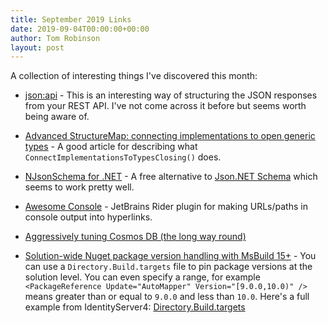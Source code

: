 ```yaml
---
title: September 2019 Links
date: 2019-09-04T00:00:00+00:00
author: Tom Robinson
layout: post
---
```


A collection of interesting things I've discovered this month:

* [json:api](https://jsonapi.org/format/) - This is an interesting way of structuring the JSON responses from your REST API. I've not come across it before but seems worth being aware of.

* [Advanced StructureMap: connecting implementations to open generic types](https://lostechies.com/jimmybogard/2009/12/18/advanced-structuremap-connecting-implementations-to-open-generic-types/) - A good article for describing what `ConnectImplementationsToTypesClosing()` does.

* [NJsonSchema for .NET](https://github.com/RicoSuter/NJsonSchema) - A free alternative to [Json.NET Schema](https://www.newtonsoft.com/jsonschema) which seems to work pretty well.

* [Awesome Console](https://plugins.jetbrains.com/plugin/7677-awesome-console) - JetBrains Rider plugin for making URLs/paths in console output into hyperlinks.

* [Aggressively tuning Cosmos DB (the long way round)](http://blog.tdwright.co.uk/2019/06/29/aggressively-tuning-cosmos-db-the-long-way-round/)

* [Solution-wide Nuget package version handling with MsBuild 15+](https://www.strathweb.com/2018/07/solution-wide-nuget-package-version-handling-with-msbuild-15/) - You can use a `Directory.Build.targets` file to pin package versions at the solution level. You can even specify a range, for example `<PackageReference Update="AutoMapper" Version="[9.0.0,10.0)" />` means greater than or equal to `9.0.0` and less than `10.0`. Here's a full example from IdentityServer4: [Directory.Build.targets](https://github.com/IdentityServer/IdentityServer4/blob/f3049a11bfc23fc5c2e0cf61749ee4ecd058f30a/src/Directory.Build.targets#L47)